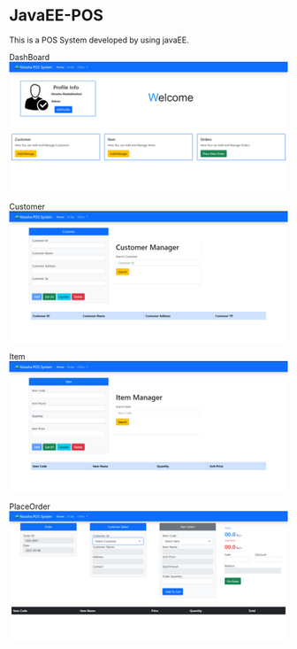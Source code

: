 # JavaEE-POS<br>
 
 This is a POS System developed by using javaEE.

DashBoard
![screenshot](POS_FrontEnd/assets/project/dash.png)

Customer
![screenshot](POS_FrontEnd/assets/project/customer.png)

Item
![screenshot](POS_FrontEnd/assets/project/item.png)

PlaceOrder
![screenshot](POS_FrontEnd/assets/project/order.png)
